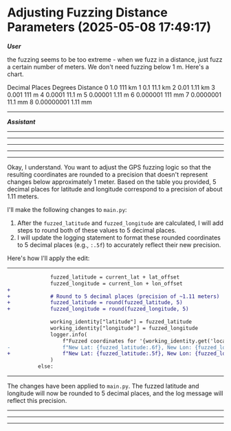 <!-- Generated by SpecStory -->

# Adjusting Fuzzing Distance Parameters (2025-05-08 17:49:17)

_**User**_

the fuzzing seems to be too extreme - when we fuzz in a distance, just fuzz a certain number of meters. We don't need fuzzing below 1 m. Here's a chart. 


Decimal Places	Degrees	Distance
0	1.0	111 km
1	0.1	11.1 km
2	0.01	1.11 km
3	0.001	111 m
4	0.0001	11.1 m
5	0.00001	1.11 m
6	0.000001	111 mm
7	0.0000001	11.1 mm
8	0.00000001	1.11 mm


---

_**Assistant**_



---




---



---




---



---

Okay, I understand. You want to adjust the GPS fuzzing logic so that the resulting coordinates are rounded to a precision that doesn't represent changes below approximately 1 meter. Based on the table you provided, 5 decimal places for latitude and longitude correspond to a precision of about 1.11 meters.

I'll make the following changes to `main.py`:
1.  After the `fuzzed_latitude` and `fuzzed_longitude` are calculated, I will add steps to round both of these values to 5 decimal places.
2.  I will update the logging statement to format these rounded coordinates to 5 decimal places (e.g., `:.5f`) to accurately reflect their new precision.

Here's how I'll apply the edit:


---

```diff
              fuzzed_latitude = current_lat + lat_offset
              fuzzed_longitude = current_lon + lon_offset
+ 
+             # Round to 5 decimal places (precision of ~1.11 meters)
+             fuzzed_latitude = round(fuzzed_latitude, 5)
+             fuzzed_longitude = round(fuzzed_longitude, 5)
  
              working_identity["latitude"] = fuzzed_latitude
              working_identity["longitude"] = fuzzed_longitude
              logger.info(
                  f"Fuzzed coordinates for '{working_identity.get('location')}': "
-                 f"New Lat: {fuzzed_latitude:.6f}, New Lon: {fuzzed_longitude:.6f}"
+                 f"New Lat: {fuzzed_latitude:.5f}, New Lon: {fuzzed_longitude:.5f}"
              )
          else:
```

---

The changes have been applied to `main.py`. The fuzzed latitude and longitude will now be rounded to 5 decimal places, and the log message will reflect this precision.

---



---



---

